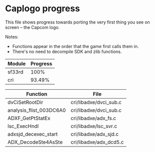 # Caplogo progress

This file shows progress towards porting the very first thing you see on screen – the Capcom logo.

Notes:
- Functions appear in the order that the game first calls them in.
- There's no need to decompile SDK and zlib functions.

| Module   | Progress   |
|----------|------------|
| sf33rd   | 100%       |
| cri      | 93.49%     |

| Function                | File                   |
|-------------------------|------------------------|
| dvCiSetRootDir          | cri/libadxe/dvci_sub.c |
| analysis_flist_003DC6A0 | cri/libadxe/dvci_sub.c |
| ADXF_GetPtStatEx        | cri/libadxe/adx_fs.c   |
| lsc_ExecHndl            | cri/libadxe/lsc_svr.c  |
| adxsjd_decexec_start    | cri/libadxe/adx_sjd.c  |
| ADX_DecodeSte4AsSte     | cri/libadxe/adx_dcd5.c |
